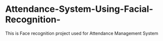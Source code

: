 # Attendance-System-Using-Facial-Recognition-
This is Face recognition project used for Attendance Management System
